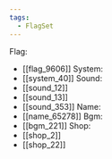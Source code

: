 ```yaml
---
tags:
  - FlagSet
---
```

Flag:
- [[flag_9606]]
System:
- [[system_40]]
Sound:
- [[sound_12]]
- [[sound_13]]
- [[sound_353]]
Name:
- [[name_65278]]
Bgm:
- [[bgm_221]]
Shop:
- [[shop_2]]
- [[shop_22]]
